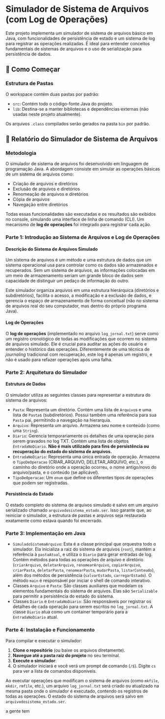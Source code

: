 # Simulador de Sistema de Arquivos (com Log de Operações)

Este projeto implementa um simulador de sistema de arquivos básico em Java, com funcionalidades de persistência de estado e um sistema de log para registrar as operações realizadas. É ideal para entender conceitos fundamentais de sistemas de arquivos e o uso de serialização para persistência de dados.

## 🚀 Como Começar


### Estrutura de Pastas

O workspace contém duas pastas por padrão:

* `src`: Contém todo o código-fonte Java do projeto.
* `lib`: Destina-se a manter bibliotecas e dependências externas (não usadas neste projeto atualmente).

Os arquivos `.class` compilados serão gerados na pasta `bin` por padrão.

## 📄 Relatório do Simulador de Sistema de Arquivos

### Metodologia

O simulador de sistema de arquivos foi desenvolvido em linguagem de programação Java. A abordagem consiste em simular as operações básicas de um sistema de arquivos como:
* Criação de arquivos e diretórios
* Exclusão de arquivos e diretórios
* Renomeação de arquivos e diretórios
* Cópia de arquivos
* Navegação entre diretórios

Todas essas funcionalidades são executadas e os resultados são exibidos no console, simulando uma interface de linha de comando (CLI). Um mecanismo de **log de operações** foi integrado para registrar cada ação.

### Parte 1: Introdução ao Sistema de Arquivos e Log de Operações

#### Descrição do Sistema de Arquivos Simulado

Um sistema de arquivos é um método e uma estrutura de dados que um sistema operacional usa para controlar como os dados são armazenados e recuperados. Sem um sistema de arquivos, as informações colocadas em um meio de armazenamento seriam um grande bloco de dados sem capacidade de distinguir um pedaço de informação do outro.

Este simulador organiza arquivos em uma estrutura hierárquica (diretórios e subdiretórios), facilita o acesso, a modificação e a exclusão de dados, e gerencia o espaço de armazenamento de forma conceitual (não no sistema de arquivos real do seu computador, mas dentro do próprio programa Java).

#### Log de Operações

O **log de operações** (implementado no arquivo `log_jornal.txt`) serve como um registro cronológico de todas as modificações que ocorrem no sistema de arquivos simulado. Ele é crucial para auditar as ações do usuário e entender o histórico das operações. Diferentemente de uma técnica de *journaling* tradicional com recuperação, este log é apenas um registro, e não é usado para refazer operações após uma falha.

### Parte 2: Arquitetura do Simulador

#### Estrutura de Dados

O simulador utiliza as seguintes classes para representar a estrutura do sistema de arquivos:

* `Pasta`: Representa um diretório. Contém uma lista de `Arquivo`s e uma lista de `Pasta`s (subdiretórios). Possui também uma referência para sua `Pasta` pai, permitindo a navegação na hierarquia.
* `Arquivo`: Representa um arquivo. Armazena seu nome e conteúdo (como uma `String`).
* `Diario`: Gerencia temporariamente os detalhes de uma operação para serem gravados no log TXT. Contém uma lista de objetos `EntradaNoDiario`. **Não é mais utilizado para fins de persistência ou recuperação do estado do sistema de arquivos.**
* `EntradaNoDiario`: Representa uma única entrada de operação. Armazena o `TipoDeOperacao` (CRIAR_ARQUIVO, DELETAR_ARQUIVO, etc.), o caminho do diretório onde a operação ocorreu, o nome antigo/novo do arquivo/pasta, e o conteúdo (se aplicável).
* `TipoDeOperacao`: Um `enum` que define os diferentes tipos de operações que podem ser registradas.

#### Persistência do Estado

O estado completo do sistema de arquivos simulado é salvo em um arquivo serializado chamado `arquivodosistema_estado.ser`. Isso garante que, ao reiniciar o simulador, a estrutura de pastas e arquivos seja restaurada exatamente como estava quando foi encerrado.

### Parte 3: Implementação em Java

* `SimuladoSistemaArquivo`: Esta é a classe principal que orquestra todo o simulador. Ela inicializa a raiz do sistema de arquivos (`root`), mantém a referência à `pastaAtual`, e utiliza o `Diario` para gerar entradas de log. Contém métodos para todas as operações de arquivo e diretório (`criarArquivo`, `deletarArquivo`, `renomearArquivo`, `copiarArquivo`, `criarPasta`, `deletarPasta`, `renomearPasta`, `mudarPasta`, `listarConteudo`), além dos métodos de persistência (`salvarEstado`, `carregarEstado`). O método `main` é responsável por iniciar o shell de comando interativo.
* Classes `Arquivo` e `Pasta`: São classes auxiliares que modelam os elementos fundamentais do sistema de arquivos. Elas são `Serializable` para permitir a persistência do estado do sistema.
* Classes `Diario` e `EntradaNoDiario`: São responsáveis por registrar os detalhes de cada operação para serem escritos no `log_jornal.txt`. A classe `Diario` atua como um container temporário para a `EntradaNoDiario` atual.

### Parte 4: Instalação e Funcionamento

Para compilar e executar o simulador:

1.  **Clone o repositório** (ou baixe os arquivos diretamente).
2.  **Navegue até a pasta raiz do projeto** no seu terminal.
3.  **Execute o simulador**:
4.  O simulador iniciará e você verá um prompt de comando (`/$`). Digite `cs` para ver a lista de comandos disponíveis.

Ao executar operações que modificam o sistema de arquivos (como `mkfile`, `mkdir`, `rmfile`, etc.), um arquivo `log_jornal.txt` será criado ou atualizado na mesma pasta onde o simulador é executado, contendo os registros de todas as operações. O estado do sistema de arquivos será salvo em `arquivodosistema_estado.ser`.


a gente tem 
